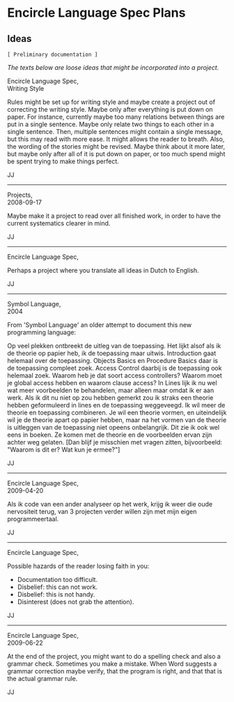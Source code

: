 ﻿Encircle Language Spec Plans
============================

Ideas
-----

`[ Preliminary documentation ]`

*The texts below are loose ideas that might be incorporated into a project.*

Encircle Language Spec,  
Writing Style

Rules might be set up for writing style and maybe create a project out of correcting the writing style. Maybe only after everything is put down on paper. For instance, currently maybe too many relations between things are put in a single sentence. Maybe only relate two things to each other in a single sentence. Then, multiple sentences might contain a single message, but this may read with more ease. It might allows the reader to breath. Also, the wording of the stories might be revised. Maybe think about it more later, but maybe only after all of it is put down on paper, or too much spend might be spent trying to make things perfect.

JJ

-----

Projects,  
2008-09-17

Maybe make it a project to read over all finished work, in order to have the current systematics clearer in mind.

JJ

-----

Encircle Language Spec,

Perhaps a project where you translate all ideas in Dutch to English.

JJ

-----

Symbol Language,  
2004

From 'Symbol Language' an older attempt to document this new programming language:

Op veel plekken ontbreekt de uitleg van de toepassing. Het lijkt alsof als ik de theorie op papier heb, ik de toepassing maar uitwis. Introduction gaat helemaal over de toepassing. Objects Basics en Procedure Basics daar is de toepassing compleet zoek. Access Control daarbij is de toepassing ook helemaal zoek. Waarom heb je dat soort access controllers? Waarom moet je global access hebben en waarom clause access? In Lines lijk ik nu wel wat meer voorbeelden te behandelen, maar alleen maar omdat ik er aan werk. Als ik dit nu niet op zou hebben gemerkt zou ik straks een theorie hebben geformuleerd in lines en de toepassing weggeveegd. Ik wil meer de theorie en toepassing combineren. Je wil een theorie vormen, en uiteindelijk wil je de theorie apart op papier hebben, maar na het vormen van de theorie is uitleggen van de toepassing niet opeens onbelangrijk. Dit zie ik ook wel eens in boeken. Ze komen met de theorie en de voorbeelden ervan zijn achter weg gelaten. [Dan blijf je misschien met vragen zitten, bijvoorbeeld: "Waarom is dit er? Wat kun je ermee?"]

JJ

-----

Encircle Language Spec,  
2009-04-20

Als ik code van een ander analyseer op het werk, krijg ik weer die oude nervositeit terug, van 3 projecten verder willen zijn met mijn eigen programmeertaal.

JJ

-----

Encircle Language Spec,

Possible hazards of the reader losing faith in you:

- Documentation too difficult.
- Disbelief: this can not work.
- Disbelief: this is not handy.
- Disinterest (does not grab the attention).

JJ

-----

Encircle Language Spec,  
2009-06-22

At the end of the project, you might want to do a spelling check and also a grammar check. Sometimes you make a mistake. When Word suggests a grammar correction maybe verify, that the program is right, and that that is the actual grammar rule.

JJ